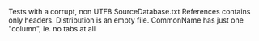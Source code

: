 Tests with a corrupt, non UTF8 SourceDatabase.txt
References contains only headers.
Distribution is an empty file.
CommonName has just one "column", ie. no tabs at all
